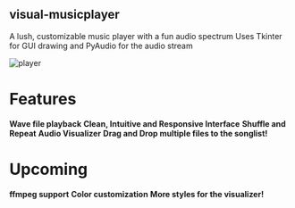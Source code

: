 ## visual-musicplayer
A lush, customizable music player with a fun audio spectrum
Uses Tkinter for GUI drawing and PyAudio for the audio stream

![player](https://i.imgur.com/XyUbVV8)

# Features

**Wave file playback**
**Clean, Intuitive and Responsive Interface**
**Shuffle and Repeat**
**Audio Visualizer**
**Drag and Drop multiple files to the songlist!**

# Upcoming

**ffmpeg support**
**Color customization**
**More styles for the visualizer!**
